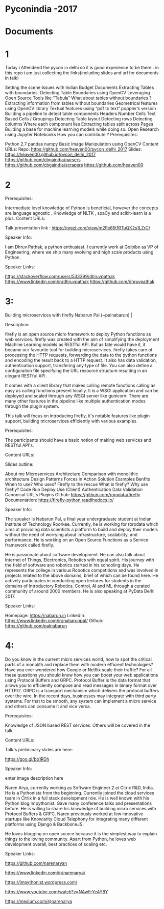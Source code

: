 # Pyconindia -2017 
# Documents

# 1
Today i Attendend the pycon in delhi so it is good experience to be there .
in this repo i am just collecting the links(including slides and url for documents in talk)

Setting the scene
Issues with Indian Budget Documents
Extracting Tables with boundaries.
Detecting Table Boundaries using OpenCV
Leveraging Open Source Tools like “Tabula”
What about tables without boundaries ?
Extracting information from tables without boundaries
Geometrical features using OpenCV library
Textual features using “pdf to text” poppler’s version
Building a pipeline to detect table components
Headers
Number Cells
Text Based Cells / Groupings
Detecting Table layout
Detecting rows
Detecting columns
Where each component lies
Extracting tables split across Pages
Building a base for machine learning models while doing so.
Open Research using Jupyter Notebooks
How you can contribute ?
Prerequisites:

  Python 2.7
  pandas
  numpy
Basic Image Manipulation using OpenCV
Content URLs:
  Repo: https://github.com/heaven00/pycon_delhi_2017 
  Slides: https://heaven00.github.io/pycon_delhi_2017
  https://github.com/cbgaindia/parsers
  https://github.com/cbgaindia/scrapers
  https://github.com/heaven00
  
# 2
Prerequisites:

Intermediate level knowledge of Python is beneficial, however the concepts are language agnostic .
Knowledge of NLTK , spaCy and scikit-learn is a plus.
Content URLs:

Talk presentation link : https://prezi.com/view/m2Fe65t1RTuQK2s1LZrC/

Speaker Info:

I am Dhruv Pathak, a python enthusiast. I currently work at Goibibo as VP of Engineering, where we ship many evolving and high scale products using Python.

Speaker Links:

https://stackoverflow.com/users/533399/dhruvpathak
https://www.linkedin.com/in/dhruvpathak
https://github.com/dhruvpathak  




# 3:
Building microservices with firefly
 Nabarun Pal (~palnabarun) |  


Description:

firefly is an open source micro framework to deploy Python functions as web services. firefly was created with the aim of simplifying the deployment Machine Learning models as RESTful API. But as fate would have it, it became our favourite tool for building microservices. firefly takes care of processing the HTTP requests, forwarding the data to the python functions and encoding the result back to a HTTP request. It also has data validation, authentication support, transfering any type of file. You can also define a configuration file specifying the URL resource structure resulting in an elegant RESTful API.

It comes with a client library that makes calling remote functions calling as easy as calling functions present locally. It is a WSGI application and can be deployed and scaled through any WSGI server like gunicorn. There are many other features in the pipeline like multiple authentication modes through the plugin system.

This talk will focus on introducing firefly, it's notable features like plugin support, building microservices efficiently with various examples.

Prerequisites:

The participants should have a basic notion of making web services and RESTful API's.

Content URLs:

Slides outline:

About me
Microservices Architecture
Comparison with monolithic architecture
Design Patterns
Forces in Action
Solution
Examples
Benfits
When to use?
Who uses?
Firefly to the rescue
What is firefly?
Why use firefly?
Code
Run
Deploy
Use (Client)
Authentication
Data Validation
Canonical URL's
Plugins
Github: https://github.com/rorodata/firefly
Documentation: https://firefly-python.readthedocs.io/

Speaker Info:

The speaker is Nabarun Pal, a final year undergraduate student at Indian Institute of Technology Roorkee. Currently, he is working for rorodata which aims at providing data scientists a platform to build and deploy their models without the need of worrying about infrastructure, scalability, and performance. He is working on an Open Source Functions as a Service framework called firefly.

He is passionate about software development. He can also talk about Internet of Things, Electronics, Robotics with equal spirit. His journey with the field of software and robotics started in his schooling days. He represents the college in various Robotics competitions and was involved in projects related to the above domains, brief of which can be found here. He actively participates in conducting open lectures for students in the domains of Introductory Robotics, Control, AI and ML through a curated community of around 2000 members. He is also speaking at PyData Delhi 2017.

Speaker Links:

Homepage: https://nabarun.in
LinkedIn: https://www.linkedin.com/in/nabarunpal/
Github: https://github.com/palnabarun



# 4:

Do you know in the current micro services world, how to spot the critical parts of a monolith and replace them with modern efficient technologies? Have you ever wondered how Google or Netflix scale their traffic? For all these questions you should know how you can boost your web applications using Protocol Buffers and GRPC. Protocol Buffer is the data format that allows you to efficiently compose and read messages in binary format over HTTP/2. GRPC is a transport mechanism which delivers the protocol buffers over the wire. In the recent days, businesses may integrate with third party systems. For that to be smooth, any system can implement a micro service and others can consume it and vice versa.

Prerequisites:

Knowledge of JSON based REST services. Others will be covered in the talk.

Content URLs:

Talk's preliminary slides are here:

https://goo.gl/bb1RDh

Speaker Info:

enter image description here

Naren Arya, currently working as Software Engineer 2 at Citrix R&D, India. He is a Pythonista from the beginning. Currently joined the cloud services team in Citrix in a full stack development role. He is well known with his Python blog Impythonist. Gave many conference talks and presentations before. He is willing to share his knowledge of building micro services with Protocol Buffers & GRPC. Naren previously worked at few innovative startups like Knowlarity Cloud Telephony for integrating many different platforms using Django & BackboneJS.

He loves blogging on open source because it is the simplest way to explain things to the loving community. Apart from Python, he loves web development overall, best practices of scaling etc.

Speaker Links:

https://github.com/narenaryan

https://www.linkedin.com/in/narenarya/

https://impythonist.wordpress.com/

https://www.youtube.com/watch?v=NAwFrYcAY8Y

https://medium.com/@narenarya
